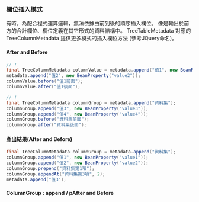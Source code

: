 ### 欄位插入模式

有時，為配合程式運算邏輯，無法依據由前到後的順序插入欄位。
像是輸出於前方的合計欄位、欄位定義在其它形式的資料結構中。
TreeTableMetadata 對應的 TreeColumnMetadata 提供更多模式的插入欄位方法 (參考JQuery命名)。

#### After and Before

``` java
// !
final TreeColumnMetadata columnValue = metadata.append("值1", new BeanProperty("value1"));
metadata.append("值2", new BeanProperty("value2"));
columnValue.before("值1前面");
columnValue.after("值1後面");

// !
final TreeColumnMetadata columnGroup = metadata.append("資料集");
columnGroup.append("值3", new BeanProperty("value3"));
columnGroup.append("值4", new BeanProperty("value4"));
columnGroup.before("資料集前面");
columnGroup.after("資料集後面");
```

#### 產出結果(After and Before)


``` java
final TreeColumnMetadata columnGroup = metadata.append("資料集");
columnGroup.append("值1", new BeanProperty("value1"));
columnGroup.append("值2", new BeanProperty("value2"));
columnGroup.prepend("資料集第1項");
columnGroup.appendAt("資料集第3項", 2);
metadata.append("值3");
```


#### ColumnGroup : append / pAfter and Before



